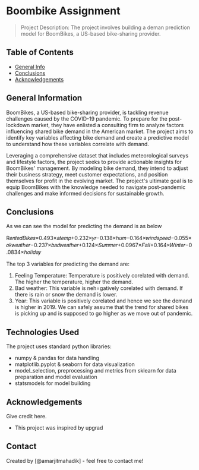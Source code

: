 # Boombike Assignment
> Project Description:
The project involves building a deman prediction model for BoomBikes, a US-based bike-sharing provider. 

## Table of Contents
* [General Info](#general-information)
* [Conclusions](#conclusions)
* [Acknowledgements](#acknowledgements)

<!-- You can include any other section that is pertinent to your problem -->

## General Information
BoomBikes, a US-based bike-sharing provider, is tackling revenue challenges caused by the COVID-19 pandemic. To prepare for the post-lockdown market, they have enlisted a consulting firm to analyze factors influencing shared bike demand in the American market. The project aims to identify key variables affecting bike demand and create a predictive model to understand how these variables correlate with demand.

Leveraging a comprehensive dataset that includes meteorological surveys and lifestyle factors, the project seeks to provide actionable insights for BoomBikes' management. By modeling bike demand, they intend to adjust their business strategy, meet customer expectations, and position themselves for profit in the evolving market. The project's ultimate goal is to equip BoomBikes with the knowledge needed to navigate post-pandemic challenges and make informed decisions for sustainable growth.

## Conclusions
As we can see the model for predicting the demand is as below

R𝑒𝑛𝑡𝑒𝑑𝐵𝑖𝑘𝑒𝑠=0.493×𝑎𝑡𝑒𝑚𝑝+0.232×𝑦𝑟−0.138×ℎ𝑢𝑚−0.164×𝑤𝑖𝑛𝑑𝑠𝑝𝑒𝑒𝑑−0.055×𝑜𝑘𝑤𝑒𝑎𝑡ℎ𝑒𝑟−0.237×𝑏𝑎𝑑𝑤𝑒𝑎𝑡ℎ𝑒𝑟+0.124×𝑆𝑢𝑚𝑚𝑒𝑟+0.0967×𝐹𝑎𝑙𝑙+0.164×𝑊𝑖𝑛𝑡𝑒𝑟−0.0834×ℎ𝑜𝑙𝑖𝑑𝑎𝑦

The top 3 variables for predicting the demand are:
1. Feeling Temperature: Temperature is positively corelated with demand. The higher the temperature, higher the demand. 
2. Bad weather: This variable is neh=gatively corelated with demand. If there is rain or snow the demand is lower. 
3. Year: This variable is positively corelated and hence we see the demand is higher in 2019. We can safely assume that the trend for shared bikes is picking up and is supposed to go higher as we move out of pandemic.

## Technologies Used
The project uses standard python libraries:
- numpy & pandas for data handling
- matplotlib.pyplot & seaborn for data visualization
- model_selection, preprocessing and metrics from sklearn for data preparation and model evaluation
- statsmodels for model building

## Acknowledgements
Give credit here.
- This project was inspired by upgrad

## Contact
Created by [@amarjitmahadik] - feel free to contact me!
